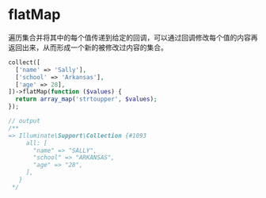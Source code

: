 # flatMap

遍历集合并将其中的每个值传递到给定的回调，可以通过回调修改每个值的内容再返回出来，从而形成一个新的被修改过内容的集合。


```php
collect([
  ['name' => 'Sally'],
  ['school' => 'Arkansas'],
  ['age' => 28],
])->flatMap(function ($values) {
  return array_map('strtoupper', $values);
});

// output
/**
=> Illuminate\Support\Collection {#1093
     all: [
       "name" => "SALLY",
       "school" => "ARKANSAS",
       "age" => "28",
     ],
   }
 */
```
